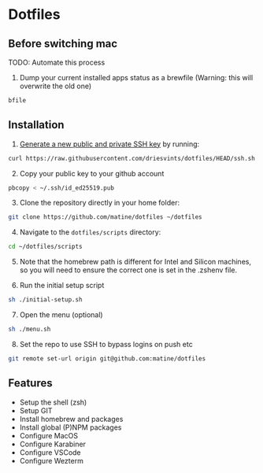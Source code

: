 # Dotfiles

## Before switching mac

TODO: Automate this process

1. Dump your current installed apps status as a brewfile (Warning: this will overwrite the old one)

```bash
bfile
```

## Installation

1. [Generate a new public and private SSH key](https://docs.github.com/en/github/authenticating-to-github/generating-a-new-ssh-key-and-adding-it-to-the-ssh-agent) by running:

```bash
curl https://raw.githubusercontent.com/driesvints/dotfiles/HEAD/ssh.sh | sh -s "matine.chabrier@gmail.com"
```

2. Copy your public key to your github account

```bash
pbcopy < ~/.ssh/id_ed25519.pub
```

3. Clone the repository directly in your home folder:

```bash
git clone https://github.com/matine/dotfiles ~/dotfiles
```

4. Navigate to the `dotfiles/scripts` directory:

```bash
cd ~/dotfiles/scripts
```

5. Note that the homebrew path is different for Intel and Silicon machines, so you will need to ensure the correct one is set in the .zshenv file.

6. Run the initial setup script

```bash
sh ./initial-setup.sh
```

7. Open the menu (optional)

```bash
sh ./menu.sh
```

8. Set the repo to use SSH to bypass logins on push etc

```bash
git remote set-url origin git@github.com:matine/dotfiles
```

## Features

- Setup the shell (zsh)
- Setup GIT
- Install homebrew and packages
- Install global (P)NPM packages
- Configure MacOS
- Configure Karabiner
- Configure VSCode
- Configure Wezterm
